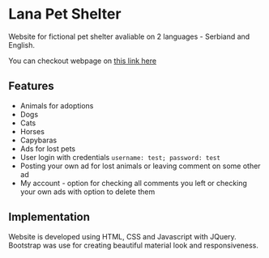 # Lana Pet Shelter

Website for fictional pet shelter avaliable on 2 languages - Serbiand and English.

You can checkout webpage on [this link here](https://dusantodorovic5.github.io/LanaPetShelter/)


## Features

 - Animals for adoptions
  - Dogs
  - Cats
  - Horses
  - Capybaras
 - Ads for lost pets
 - User login with credentials ``username: test; password: test``
 - Posting your own ad for lost animals or leaving comment on some other ad
 - My account - option for checking all comments you left or checking your own ads with option to delete them

## Implementation

Website is developed using HTML, CSS and Javascript with JQuery. Bootstrap was use for creating beautiful material look and responsiveness.
